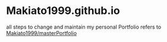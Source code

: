 # Makiato1999.github.io

all steps to change and maintain my personal Portfolio refers to [Makiato1999/masterPortfolio](https://github.com/Makiato1999/masterPortfolio)

